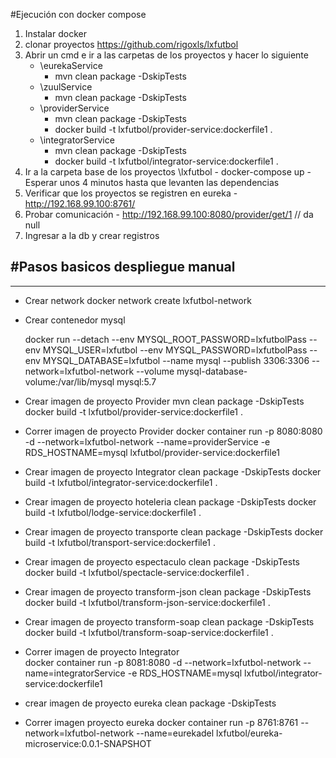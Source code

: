 #Ejecución con docker compose
1) Instalar docker 
2) clonar proyectos https://github.com/rigoxls/lxfutbol
3) Abrir un cmd e ir a las carpetas de los proyectos y hacer lo siguiente 
    - \eurekaService
        - mvn clean package -DskipTests        
    - \zuulService
        - mvn clean package -DskipTests    
    - \providerService
        - mvn clean package -DskipTests    
        - docker build -t lxfutbol/provider-service:dockerfile1 . 
    - \integratorService
        - mvn clean package -DskipTests    
        - docker build -t lxfutbol/integrator-service:dockerfile1 .  
4) Ir a la carpeta base de los proyectos \lxfutbol
        - docker-compose up
        - Esperar unos 4 minutos hasta que levanten las dependencias
5) Verificar que los proyectos se registren en eureka 
        - http://192.168.99.100:8761/
6) Probar comunicación 
        - http://192.168.99.100:8080/provider/get/1 // da null
7) Ingresar a la db y crear registros 


#Pasos basicos despliegue manual
-------------------------------------------
-------------------------------------------
- Crear network 
	docker network create lxfutbol-network

- Crear contenedor mysql

	docker run --detach --env MYSQL_ROOT_PASSWORD=lxfutbolPass --env MYSQL_USER=lxfutbol --env MYSQL_PASSWORD=lxfutbolPass --env MYSQL_DATABASE=lxfutbol --name mysql --publish 3306:3306 --network=lxfutbol-network --volume mysql-database-volume:/var/lib/mysql mysql:5.7
	
- Crear imagen de proyecto Provider
	mvn clean package -DskipTests
	docker build -t lxfutbol/provider-service:dockerfile1 .
	
- Correr imagen de proyecto	Provider
	docker container run -p 8080:8080 -d --network=lxfutbol-network --name=providerService -e RDS_HOSTNAME=mysql lxfutbol/provider-service:dockerfile1
	
- Crear imagen de proyecto Integrator
	clean package -DskipTests
	docker build -t lxfutbol/integrator-service:dockerfile1 .	
	
- Crear imagen de proyecto hoteleria
	clean package -DskipTests
	docker build -t lxfutbol/lodge-service:dockerfile1 .	

- Crear imagen de proyecto transporte
	clean package -DskipTests
	docker build -t lxfutbol/transport-service:dockerfile1 .
	
- Crear imagen de proyecto espectaculo
	clean package -DskipTests
	docker build -t lxfutbol/spectacle-service:dockerfile1 .	
	
- Crear imagen de proyecto transform-json
	clean package -DskipTests
	docker build -t lxfutbol/transform-json-service:dockerfile1 .	
	
- Crear imagen de proyecto transform-soap
	clean package -DskipTests
	docker build -t lxfutbol/transform-soap-service:dockerfile1 .		
			
- Correr imagen de proyecto	Integrator		
	docker container run -p 8081:8080 -d --network=lxfutbol-network --name=integratorService  -e RDS_HOSTNAME=mysql lxfutbol/integrator-service:dockerfile1
	
- crear imagen de proyecto eureka 
	clean package -DskipTests	
	
- Correr imagen proyecto eureka	
	docker container run -p 8761:8761 --network=lxfutbol-network --name=eurekadel lxfutbol/eureka-microservice:0.0.1-SNAPSHOT